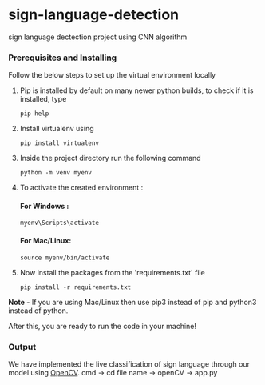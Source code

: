 # sign-language-detection
sign language dectection project using CNN algorithm 
### Prerequisites and Installing
Follow the below steps to set up the virtual environment locally

1. Pip is installed by default on many newer python builds, to check if it is installed, type
	```
	pip help
	```

2. Install virtualenv using
	```
	pip install virtualenv
	```

3. Inside the project directory run the following command
	```
	python -m venv myenv
	```

4. To activate the created environment :
	
	#### For Windows :
	```
	myenv\Scripts\activate
	```

	#### For Mac/Linux:
	```
	source myenv/bin/activate
	```

5. Now install the packages from the 'requirements.txt' file
	```
	pip install -r requirements.txt
	```

**Note** - If you are using Mac/Linux then use pip3 instead of pip and python3 instead of python.

After this, you are ready to run the code in your machine!

### Output
We have implemented the live classification of sign language through our model using [OpenCV](app.py/).
cmd -> cd file name -> openCV -> app.py
